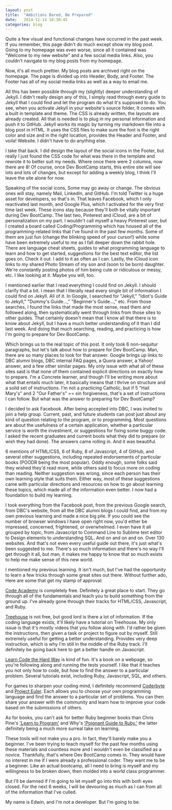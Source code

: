 ```yaml
---
layout: post
title:  "Ambitions Bared, Be Prepared"
date:   2014-12-14 10:30:45
categories: blog
---
```


Quite a few visual and functional changes have occurred in the past week. If you remember, this page didn't do much except show my blog post. Going to my homepage was even worse, since all it contained was "Welcome to my new website" and a few social media links. Also, you couldn't navigate to my blog posts from my homepage.

Now, it's all much prettier. My blog posts are archived right on the homepage. The page is divided up into Header, Body, and Footer. The Footer has all of my social media links as well as a way to email me.

All this has been possible through my (slightly) deeper understanding of Jekyll. I didn't really design any of this, I simply read through every guide to Jekyll that I could find and let the program do what it's supposed to do. You see, when you activate Jekyll in your website's source folder, It comes with a built in template and theme. The CSS is already written, the layouts are already created. All that is needed is to plug in my personal information and push it to GitHub. Jekyll works its magic by turning my markdown file into a blog post in HTML. It uses the CSS files to make sure the font is the right color and size and in the right location, provides the Header and Footer, and voila! Website. I didn't have to do anything else.

I take that back. I did design the layout of the social icons in the Footer, but really I just found the CSS code for what was there in the template and rewrote it to better suit my needs. Where once there were 2 columns, now there are 8! Of course, once Dev BootCamp starts, this entire site will see lots and lots of changes, but except for adding a weekly blog, I think I'll leave the site alone for now.

Speaking of the social icons, Some may go away or change. The obvious ones will stay, namely Mail, LinkedIn, and GitHub. I'm told Twitter is a huge asset for developers, so that's in. That leaves Facebook, which I only reactivated last month, and Google Plus, which I activated for the very first time last week. These icons stay because they'll both be vitally important during Dev BootCamp. The last two, Pinterest and iCloud, are a bit of personalization on my part. I wouldn't call myself a heavy Pinterest user, but I created a board called Coding/Programming which has housed all of the programming-related links that I've found in the past few months. Some of them are just fun (change the blinking speed of your cursor!) while some have been extremely useful to me as I fall deeper down the rabbit hole. There are language cheat sheets, guides to what programming language to learn and how to get started, suggestions for the best text editor, the list goes on. Check it out. I add to it as often as I can. Lastly, the iCloud icon links to my shared Photo Stream of my son and (soon to be born) daughter. We're constantly posting photos of him being cute or ridiculous or messy, etc. I like looking at it. Maybe you will, too.

I mentioned earlier that I read everything I could find on Jekyll. I should clarify that a bit. I mean that I literally read every single bit of information I could find on Jekyll. All of it. In Google, I searched for "Jekyll," "Idiot's Guide to Jekyll," "Dummy's Guide...," "Beginner's Guide...," etc. From those searches, I found the links that made the most sense, read them and followed along, then systematically went through links from those sites to other guides. That certainly doesn't mean that I know all that there is to know about Jekyll, but I have a much better understanding of it than I did last week. And doing that much searching, reading, and practicing is how I'm going to prepare for Dev BootCamp.

Which brings us to the real topic of this post. It only took 6 non-sequitur paragraphs, but let's talk about how to prepare for Dev BootCamp. Man, there are so many places to look for that answer. Google brings up links to DBC alumni blogs, DBC internal FAQ pages, a Quora answer, a Yahoo! answer, and a few other similar pages. My only issue with what all of these sites said is that none of them contained explicit directions on exactly how to prepare. I'm a Concrete learner, and though I'll be writing more about what that entails much later, it basically means that I thrive on structure and a solid set of instructions. I'm not a practicing Catholic, but if 5 "Hail Mary's" and 2 "Our Father's" == sin forgiveness, that's a set of instructions I can follow. But what was the answer to preparing for Dev BootCamp?

I decided to ask Facebook. After being accepted into DBC, I was invited to join a help group. Current, past, and future students can post just about any kind of question relating to the program, or to programming. Most questions are about the usefulness of a certain application, whether a particular service is worth the investment, or suggestions for fixing some buggy code. I asked the recent graduates and current boots what they did to prepare (or wish they had done). The answers came rolling in. And it was beautiful.

6 mentions of HTML/CSS, 6 of Ruby, 8 of Javascript, 4 of GitHub, and several other suggestions, including repeated endorsements of particular books (POODR being the most popular). Oddly enough, some folks said they wished they'd read more, while others said to focus more on coding than reading. Neither suggestion was wrong, since each person has their own learning style that suits them. Either way, most of these suggestions came with particular directions and resources on how to go about learning these topics, which made all of the information even better. I now had a foundation to build my learning.

I took everything from the Facebook post, from the previous Google search, from DBC's website, from all the DBC alumni blogs I could find, and from my own previous learning and made a nice big pile. If you could see the number of browser windows I have open right now, you'd either be impressed, concerned, frightened, or overwhelmed. I even have it all grouped by topic, from Javascript to Command Line to Sublime text editor to Design elements to understanding SQL. And on and on and on. Over 130 websites. And that's not even every useful guide out there, it's just what's been suggested to me. There's so much information and there's no way I'll get through it all, but man, it makes me happy to know that so much exists to help me make sense of this new world.

I mentioned my previous learning. It isn't much, but I've had the opportunity to learn a few tricks through some great sites out there. Without further ado, Here are some that get my stamp of approval:

<a href = "http://www.codecademy.com" target="_blank">Code Academy</a> is completely free. Definitely a great place to start. They go through all of the fundamentals and teach you to build something from the ground up. I've already gone through their tracks for HTML/CSS, Javascript, and Ruby.

<a href = "http://teamtreehouse.com" target="_blank">Treehouse</a> is not free, but good lord is there a lot of information. If the coding language exists, it'll likely have a tutorial on Treehouse. My only issue is that it's mostly videos that you follow along with. I'd rather be given the instructions, then given a task or project to figure out by myself. Still extremely useful for getting a better understanding. Provides very deep instruction, which is why I'm still in the middle of the Ruby track. I'll definitely be going back here to get a better handle on Javascript.

<a href = "http://learncodethehardway.org" target="_blank">Learn Code the Hard Way</a> is kind of fun. It's a book on a webpage, so you're following along and running the tests yourself. I like that it teaches you not only how to code, but how to find the answer to a particular problem. Several tutorials exist, including Ruby, Javascript, SQL, and others.

For games to sharpen your coding mind, I definitely recommend <a href = "http://coderbyte.com" target="_blank">Coderbyte</a> and <a href = "https://projecteuler.net" target="_blank">Project Euler</a>. Each allows you to choose your own programming language and find the answer to a particular set of problems. You can then share your answer with the community and learn how to improve your code based on the submissions of others.

As for books, you can't ask for better Ruby beginner books than Chris Pine's <a href = "https://pine.fm/LearnToProgram/" target="_blank">'Learn to Program'</a> and Why's <a href = "http://mislav.uniqpath.com/poignant-guide/" target="_blank">'Poignant Guide to Ruby,'</a> the latter definitely being a much more surreal take on learning.

These tools will not make you a pro. In fact, they'll barely make you a beginner. I've been trying to teach myself for the past few months using these materials and countless more and I wouldn't even be classified as a novice. Thankfully, that's where Dev BootCamp comes in. They would have no interest in me if I were already a professional coder. They want me to be a beginner. Like an actual bootcamp, all I need to bring is myself and my willingness to be broken down, then molded into a world class programmer. 

But I'll be damned if I'm going to let myself go into this with both eyes closed. For the next 6 weeks, I will be devouring as much as I can from all of the information that I've culled.

My name is Edwin, and I'm not a developer. But I'm going to be.



